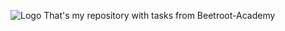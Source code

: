 ![Logo](https://upload.wikimedia.org/wikipedia/uk/thumb/7/71/Beetroot_Logo_140x50px.svg/1200px-Beetroot_Logo_140x50px.svg.png)
That's my repository with tasks from Beetroot-Academy

